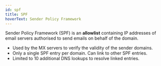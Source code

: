 ```yaml
---
id: spf
title: SPF
hoverText: Sender Policy Framework
---
```


Sender Policy Framework (SPF) is an **allowlist** containing IP addresses of email servers authorised to send emails on behalf of the domain.

- Used by the MX servers to verify the validity of the sender domains.
- Only a single SPF entry per domain. Can link to other SPF entries.
- Limited to 10 additional DNS lookups to resolve linked entries.
